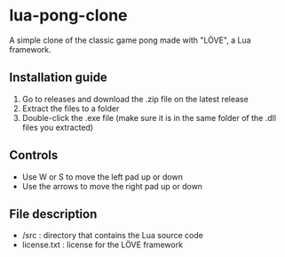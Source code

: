 # lua-pong-clone
A simple clone of the classic game pong made with "LÖVE", a Lua framework.

## Installation guide
1. Go to releases and download the .zip file on the latest release
2. Extract the files to a folder
3. Double-click the .exe file (make sure it is in the same folder of the .dll files you extracted)

## Controls
- Use W or S to move the left pad up or down
- Use the arrows to move the right pad up or down

## File description
- /src : directory that contains the Lua source code
- license.txt : license for the LÖVE framework
